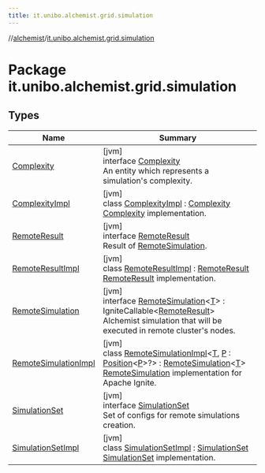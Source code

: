 ```yaml
---
title: it.unibo.alchemist.grid.simulation
---
```

//[alchemist](../../index.html)/[it.unibo.alchemist.grid.simulation](index.html)



# Package it.unibo.alchemist.grid.simulation



## Types


| Name | Summary |
|---|---|
| [Complexity](-complexity/index.html) | [jvm]<br>interface [Complexity](-complexity/index.html)<br>An entity which represents a simulation's complexity. |
| [ComplexityImpl](-complexity-impl/index.html) | [jvm]<br>class [ComplexityImpl](-complexity-impl/index.html) : [Complexity](-complexity/index.html)<br>[Complexity](-complexity/index.html) implementation. |
| [RemoteResult](-remote-result/index.html) | [jvm]<br>interface [RemoteResult](-remote-result/index.html)<br>Result of [RemoteSimulation](-remote-simulation/index.html). |
| [RemoteResultImpl](-remote-result-impl/index.html) | [jvm]<br>class [RemoteResultImpl](-remote-result-impl/index.html) : [RemoteResult](-remote-result/index.html)<br>[RemoteResult](-remote-result/index.html) implementation. |
| [RemoteSimulation](-remote-simulation/index.html) | [jvm]<br>interface [RemoteSimulation](-remote-simulation/index.html)<[T](-remote-simulation/index.html)> : IgniteCallable<[RemoteResult](-remote-result/index.html)> <br>Alchemist simulation that will be executed in remote cluster's nodes. |
| [RemoteSimulationImpl](-remote-simulation-impl/index.html) | [jvm]<br>class [RemoteSimulationImpl](-remote-simulation-impl/index.html)<[T](-remote-simulation-impl/index.html), [P](-remote-simulation-impl/index.html) : [Position](../it.unibo.alchemist.model.interfaces/-position/index.html)<[P](-remote-simulation-impl/index.html)>?> : [RemoteSimulation](-remote-simulation/index.html)<[T](-remote-simulation-impl/index.html)> <br>[RemoteSimulation](-remote-simulation/index.html) implementation for Apache Ignite. |
| [SimulationSet](-simulation-set/index.html) | [jvm]<br>interface [SimulationSet](-simulation-set/index.html)<br>Set of configs for remote simulations creation. |
| [SimulationSetImpl](-simulation-set-impl/index.html) | [jvm]<br>class [SimulationSetImpl](-simulation-set-impl/index.html) : [SimulationSet](-simulation-set/index.html)<br>[SimulationSet](-simulation-set/index.html) implementation. |

